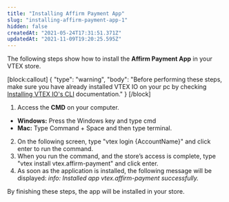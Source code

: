 ```yaml
---
title: "Installing Affirm Payment App"
slug: "installing-affirm-payment-app-1"
hidden: false
createdAt: "2021-05-24T17:31:51.371Z"
updatedAt: "2021-11-09T19:20:25.595Z"
---
```

The following steps show how to install the **Affirm Payment App** in your VTEX store.

[block:callout]
{
  "type": "warning",
  "body": "Before performing these steps, make sure you have already installed VTEX IO on your pc by checking [Installing VTEX IO's CLI](https://developers.vtex.com/docs/guides/vtex-io-documentation-vtex-io-cli-install) documentation."
}
[/block]
1. Access the **CMD** on your computer.
  * **Windows:** Press the Windows key and type cmd
  * **Mac:** Type Command + Space and then type terminal.
2. On the following screen, type "vtex login {AccountName}" and click enter to run the command.
3. When you run the command, and the store’s access is complete, type "vtex install vtex.affirm-payment" and click enter.
4. As soon as the application is installed, the following message will be displayed: *info: Installed app vtex.affirm-payment successfully.*

By finishing these steps, the app will be installed in your store.